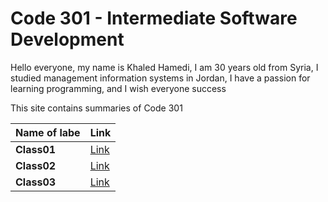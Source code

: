 # Code 301 - Intermediate Software Development

Hello everyone, my name is Khaled Hamedi, I am 30 years old from Syria, I studied management information systems in Jordan, I have a passion for learning programming, and I wish everyone success

This site contains summaries of Code 301

| **Name of labe** | **Link**           |
| ---------------- | ------------------ |
| **Class01**      | [Link](Class01.md) |
| **Class02**      | [Link](Class02.md) |
| **Class03**      | [Link](Class03.md) |
